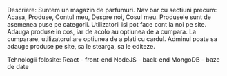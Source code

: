 Descriere:
Suntem un magazin de parfumuri. 
Nav bar cu sectiuni precum: Acasa, Produse, Contul meu, Despre noi, Cosul meu. Produsele sunt de asemenea puse pe categorii.
Utilizatorii isi pot face cont la noi pe site. Adauga produse in cos, iar de acolo au optiunea de a cumpara. La cumparare, utilizatorul are optiunea de a plati cu cardul.
Adminul poate sa adauge produse pe site, sa le stearga, sa le editeze.

Tehnologii folosite:
React - front-end
NodeJS - back-end
MongoDB - baze de date
